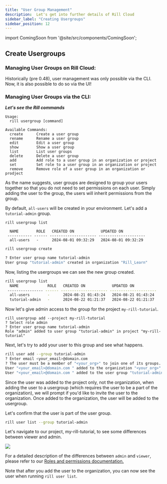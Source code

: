```yaml
---
title: "User Group Management"
description:  Let's get into further details of Rill Cloud
sidebar_label: "Creating Usergroups"
sidebar_position: 12
---
```


import ComingSoon from '@site/src/components/ComingSoon';


## Create Usergroups

### Managing User Groups on Rill Cloud:

<ComingSoon />

<div class='contents_to_overlay'>
Historically (pre 0.48), user management was only possible via the CLI. Now, it is also possible to do so via the UI! 

</div>


### Managing User Groups via the CLI:
_**Let's see the Rill commands**_

```
Usage:
  rill usergroup [command]

Available Commands:
  create      Create a user group
  rename      Rename a user group
  edit        Edit a user group
  show        Show a user group
  list        List user groups
  delete      Delete a user group
  add         Add role to a user group in an organization or project
  set         Set role to a user group in an organization or project
  remove      Remove role of a user group in an organization or prodject
```
As the name suggests, user groups are designed to group your users together so that you do not need to set permissions on each user. Simply adding the user to the group, the users will inherit permissions from the group.

By default, `all-users` will be created in your environment. Let's add a `tutorial-admin` group.
```
rill usergroup list

  NAME        ROLE   CREATED ON            UPDATED ON           
 ----------- ------ --------------------- --------------------- 
  all-users   -      2024-08-01 09:32:29   2024-08-01 09:32:29  
```

```bash
rill usergroup create

? Enter user group name tutorial-admin
User group "tutorial-admin" created in organization "Rill_Learn"
```
Now, listing the usergroups we can see the new group created.

```bash
rill usergroup list                                                                               
  NAME             ROLE   CREATED ON            UPDATED ON           
 ---------------- ------ --------------------- --------------------- 
  all-users        -      2024-08-21 01:43:24   2024-08-21 01:43:24  
  tutorial-admin   -      2024-08-22 01:21:37   2024-08-22 01:21:37  
  ```
Now let's give admin access to the group for the project `my-rill-tutorial`.


```
rill usergroup add --project my-rill-tutorial
? Select role admin
? Enter user group name tutorial-admin
Role "admin" added to user group "tutorial-admin" in project "my-rill-tutorial"
```

Next, let's try to add your user to this group and see what happens.

```bash
rill user add --group tutorial-admin
? Enter email <your_email>@domain.com 
? The user must be a member of "<your_org>" to join one of its groups. Do you want to invite the user to join "<your_org>"? Yes
User "<your_email>@domain.com " added to the organization "<your_org>" as "viewer"
User "<your_email>@domain.com " added to the user group "tutorial-admin"
```

Since the user was added to the project only, not the organization, when adding the user to a usergroup (which requires the user to be a part of the organization), we will prompt if you'd like to invite the user to the organization. Once added to the organization, the user will be added to the usergroup.

Let's confirm that the user is part of the user group.

```bash
rill user list --group tutorial-admin
```

Let's navigate to our project, my-rill-tutorial, to see some differences between viewer and admin.

<img src = '/img/tutorials/201/viewervsadmin.gif' class='rounded-gif' />
<br />

For a detailed description of the differences between `admin` and `viewer`, please refer to our <a href='https://docs.rilldata.com/manage/roles-permissions' target=' blank'> Roles and permissions documentation. </a>

Note that after you add the user to the organization, you can now see the user when running `rill user list`.

